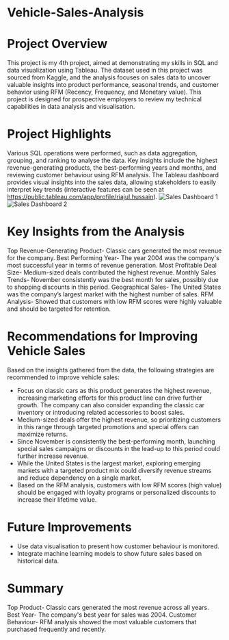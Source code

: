 # Vehicle-Sales-Analysis

# Project Overview

This project is my 4th project, aimed at demonstrating my skills in SQL and data visualization using Tableau. The dataset used in this project was sourced from Kaggle, and the analysis focuses on sales data to uncover valuable insights into product performance, seasonal trends, and customer behavior using RFM (Recency, Frequency, and Monetary value). This project is designed for prospective employers to review my technical capabilities in data analysis and visualisation.

# Project Highlights
Various SQL operations were performed, such as data aggregation, grouping, and ranking to analyse the data.
Key insights include the highest revenue-generating products, the best-performing years and months, and reviewing customer behaviour using RFM analysis.
The Tableau dashboard provides visual insights into the sales data, allowing stakeholders to easily interpret key trends (interactive features can be seen at https://public.tableau.com/app/profile/riajul.hussain).
![Sales Dashboard 1](https://github.com/user-attachments/assets/a0d92d5c-c12e-47f4-b126-c3b296e07a61)
![Sales Dashboard 2](https://github.com/user-attachments/assets/eb151d96-6bc1-4746-ac0e-7b30af31b2a7)

# Key Insights from the Analysis
Top Revenue-Generating Product- Classic cars generated the most revenue for the company.
Best Performing Year- The year 2004 was the company's most successful year in terms of revenue generation.
Most Profitable Deal Size- Medium-sized deals contributed the highest revenue.
Monthly Sales Trends- November consistently was the best month for sales, possibly due to shopping discounts in this period.
Geographical Sales- The United States was the company’s largest market with the highest number of sales.
RFM Analysis- Showed that customers with low RFM scores were highly valuable and should be targeted for retention.

# Recommendations for Improving Vehicle Sales
Based on the insights gathered from the data, the following strategies are recommended to improve vehicle sales:
- Focus on classic cars as this product generates the highest revenue, increasing marketing efforts for this product line can drive further growth. The company can also consider expanding the classic car inventory or introducing related accessories to boost sales.
- Medium-sized deals offer the highest revenue, so prioritizing customers in this range through targeted promotions and special offers can maximize returns.
- Since November is consistently the best-performing month, launching special sales campaigns or discounts in the lead-up to this period could further increase revenue.
- While the United States is the largest market, exploring emerging markets with a targeted product mix could diversify revenue streams and reduce dependency on a single market.
- Based on the RFM analysis, customers with low RFM scores (high value) should be engaged with loyalty programs or personalized discounts to increase their lifetime value.

# Future Improvements
- Use data visualisation to present how customer behaviour is monitored.
- Integrate machine learning models to show future sales based on historical data.

# Summary
Top Product- Classic cars generated the most revenue across all years.
Best Year- The company's best year for sales was 2004.
Customer Behaviour- RFM analysis showed the most valuable customers that purchased frequently and recently.
